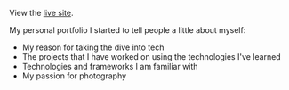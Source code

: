 View the [live site](http://yongdarren.com).

My personal portfolio I started to tell people a little about myself:
* My reason for taking the dive into tech
* The projects that I have worked on using the technologies I've learned
* Technologies and frameworks I am familiar with
* My passion for photography